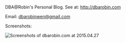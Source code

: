 DBA@Robin's Personal Blog. See at: http://dbarobin.com

Email: dbarobinwen@gmail.com

Screenshots:

![Screenshots of dbarobin.com at 2015.04.27](http://dbarobin.com/images/dbarobin.com.screenshots.150427.png)